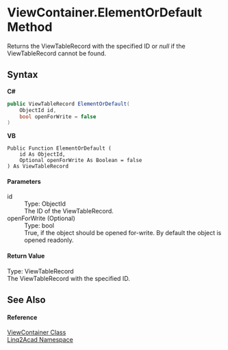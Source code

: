 # ViewContainer.ElementOrDefault Method 
 

Returns the ViewTableRecord with the specified ID or <i>null</i> if the ViewTableRecord cannot be found.

## Syntax

**C#**<br />
``` C#
public ViewTableRecord ElementOrDefault(
	ObjectId id,
	bool openForWrite = false
)
```

**VB**<br />
``` VB
Public Function ElementOrDefault ( 
	id As ObjectId,
	Optional openForWrite As Boolean = false
) As ViewTableRecord
```


#### Parameters
<dl><dt>id</dt><dd>Type: ObjectId<br />The ID of the ViewTableRecord.</dd><dt>openForWrite (Optional)</dt><dd>Type: bool<br />True, if the object should be opened for-write. By default the object is opened readonly.</dd></dl>

#### Return Value
Type: ViewTableRecord<br />The ViewTableRecord with the specified ID.

## See Also


#### Reference
<a href="T_Linq2Acad_ViewContainer.md">ViewContainer Class</a><br /><a href="N_Linq2Acad.md">Linq2Acad Namespace</a><br />
